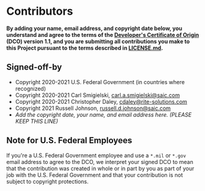# Contributors

**By adding your name, email address, and copyright date below, you understand and agree to the terms of the [Developer's Certificate of Origin](https://developercertificate.org/) (DCO) version 1.1, and you are submitting all contributions you make to this Project pursuant to the terms described in [LICENSE.md](LICENSE.md).**

## Signed-off-by

- Copyright 2020-2021 U.S. Federal Government (in countries where recognized)
- Copyright 2020-2021 Carl Smigielski, carl.a.smigielski@saic.com
- Copyright 2020-2021 Christopher Daley, cdaley@rite-solutions.com
- Copyright 2021 Russell Johnson, russell.d.johnson@saic.com
- _Add the copyright date, your name, and email address here. (PLEASE KEEP THIS LINE)_

## Note for U.S. Federal Employees

If you're a U.S. Federal Government employee and use a `*.mil` or `*.gov` email address to agree to the DCO, we interpret your signed DCO to mean that the contribution was created in whole or in part by you as part of your job with the U.S. Federal Government and that your contribution is not subject to copyright protections.
